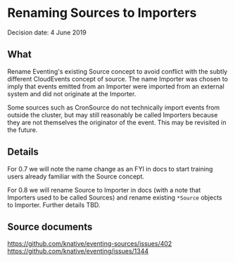 # Renaming Sources to Importers

Decision date: 4 June 2019

## What

Rename Eventing's existing Source concept to avoid conflict with the subtly
different CloudEvents concept of source. The name Importer was chosen to imply
that events emitted from an Importer were imported from an external system
and did not originate at the Importer.

Some sources such as CronSource do not technically import events from outside
the cluster, but may still reasonably be called Importers because they are
not themselves the originator of the event. This may be revisited in the future.

## Details

For 0.7 we will note the name change as an FYI in docs to start training users
already familiar with the Source concept.

For 0.8 we will rename Source to Importer in docs (with a note that Importers
used to be called Sources) and rename existing `*Source` objects to Importer.
Further details TBD.

## Source documents

https://github.com/knative/eventing-sources/issues/402
https://github.com/knative/eventing/issues/1344